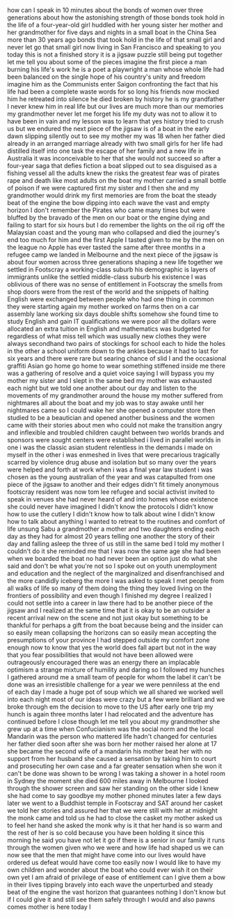 
how can I speak in 10 minutes about the
bonds of women over three generations
about how the astonishing strength of
those bonds took hold in the life of a
four-year-old girl huddled with her
young sister her mother and her
grandmother for five days and nights in
a small boat in the China Sea more than
30 years ago bonds that took hold in the
life of that small girl and never let go
that small girl now living in San
Francisco and speaking to you today this
is not a finished story it is a jigsaw
puzzle still being put together let me
tell you about some of the pieces
imagine the first piece a man burning
his life&#39;s work he is a poet a
playwright a man whose whole life had
been balanced on the single hope of his
country&#39;s unity and freedom imagine him
as the Communists enter Saigon
confronting the fact that his life had
been a complete waste words for so long
his friends now mocked him he retreated
into silence he died broken by history
he is my grandfather I never knew him in
real life but our lives are much more
than our memories my grandmother never
let me forget his life my duty was not
to allow it to have been in vain and my
lesson was to learn that yes history
tried to crush us but we endured the
next piece of the jigsaw is of a boat in
the early dawn slipping silently out to
see my mother my was 18 when her father
died already in an arranged marriage
already with two small girls for her
life had distilled itself into one task
the escape of her family and a new life
in Australia it was inconceivable to her
that she would not succeed so after a
four-year saga that defies
fiction a boat slipped out to sea
disguised as a fishing vessel all the
adults knew the risks the greatest fear
was of pirates rape and death like most
adults on the boat my mother carried a
small bottle of poison if we were
captured first my sister and I then she
and my grandmother would drink my first
memories are from the boat the steady
beat of the engine the bow dipping into
each wave the vast and empty horizon I
don&#39;t remember the Pirates who came many
times but were bluffed by the bravado of
the men on our boat or the engine dying
and failing to start for six hours but I
do remember the lights on the oil rig
off the Malaysian coast and the young
man who collapsed and died the journey&#39;s
end too much for him and the first Apple
I tasted given to me by the men on the
league no Apple has ever tasted the same
after three months in a refugee camp we
landed in Melbourne and the next piece
of the jigsaw is about four women across
three generations shaping a new life
together we settled in Footscray a
working-class suburb his demographic is
layers of immigrants unlike the settled
middle-class suburb his existence I was
oblivious of there was no sense of
entitlement in Footscray the smells from
shop doors were from the rest of the
world and the snippets of halting
English were exchanged between people
who had one thing in common they were
starting again my mother worked on farms
then on a car assembly lane working six
days double shifts somehow she found
time to study English and gain IT
qualifications we were poor all the
dollars were allocated an extra tuition
in English and mathematics was budgeted
for regardless of what miss tell which
was usually new clothes they were always
secondhand
two pairs of stockings for school each
to hide the holes in the other a school
uniform down to the ankles because it
had to last for six years and there were
rare but searing chance of slid I and
the occasional graffiti Asian go home go
home to wear something stiffened inside
me there was a gathering of resolve and
a quiet voice saying I will bypass you
my mother my sister and I slept in the
same bed my mother was exhausted each
night but we told one another about our
day and listen to the movements of my
grandmother around the house my mother
suffered from nightmares all about the
boat and my job was to stay awake until
her nightmares came so I could wake her
she opened a computer store then studied
to be a beautician and opened another
business and the women came with their
stories about men who could not make the
transition angry and inflexible and
troubled children caught between two
worlds brands and sponsors were sought
centers were established i lived in
parallel worlds in one i was the classic
asian student relentless in the demands
i made on myself in the other i was
enmeshed in lives that were precarious
tragically scarred by violence drug
abuse and isolation but so many over the
years were helped and forth at work when
i was a final year law student i was
chosen as the young australian of the
year and was catapulted from one piece
of the jigsaw to another and their edges
didn&#39;t fit timely anonymous footscray
resident was now tom lee refugee and
social activist invited to speak in
venues she had never heard of and into
homes whose existence she could never
have imagined I didn&#39;t know the
protocols I didn&#39;t know how to use the
cutlery I didn&#39;t know how to talk about
wine I didn&#39;t know how to talk about
anything I wanted to retreat to the
routines and comfort of life
unsung Sabu a grandmother a mother and
two daughters ending each day as they
had for almost 20 years telling one
another the story of their day and
falling asleep the three of us still in
the same bed I told my mother I couldn&#39;t
do it she reminded me that I was now the
same age she had been when we boarded
the boat no had never been an option
just do what she said and don&#39;t be what
you&#39;re not so I spoke out on youth
unemployment and education and the
neglect of the marginalized and
disenfranchised and the more candidly
iceberg the more I was asked to speak I
met people from all walks of life so
many of them doing the thing they loved
living on the frontiers of possibility
and even though I finished my degree I
realized I could not settle into a
career in law there had to be another
piece of the jigsaw and I realized at
the same time that it is okay to be an
outsider a recent arrival new on the
scene and not just okay but something to
be thankful for perhaps a gift from the
boat because being and the insider can
so easily mean collapsing the horizons
can so easily mean accepting the
presumptions of your province I had
stepped outside my comfort zone enough
now to know that yes the world does fall
apart but not in the way that you fear
possibilities that would not have been
allowed were outrageously encouraged
there was an energy there an implacable
optimism a strange mixture of humility
and daring so I followed my hunches I
gathered around me a small team of
people for whom the label it can&#39;t be
done was an irresistible challenge for a
year we were penniless at the end of
each day I made a huge pot of soup which
we all shared we worked well into each
night most of our ideas were crazy but a
few were brilliant and we broke through
em
the decision to move to the US after
early one trip my hunch is again three
months later I had relocated and the
adventure has continued before I close
though let me tell you about my
grandmother she grew up at a time when
Confucianism was the social norm and the
local Mandarin was the person who
mattered life hadn&#39;t changed for
centuries her father died soon after she
was born her mother raised her alone at
17 she became the second wife of a
mandarin his mother beat her with no
support from her husband she caused a
sensation by taking him to court and
prosecuting her own case and a far
greater sensation when she won it can&#39;t
be done was shown to be wrong I was
taking a shower in a hotel room in
Sydney the moment she died 600 miles
away in Melbourne I looked through the
shower screen and saw her standing on
the other side I knew she had come to
say goodbye my mother phoned minutes
later a few days later we went to a
Buddhist temple in Footscray and SAT
around her casket we told her stories
and assured her that we were still with
her at midnight the monk came and told
us he had to close the casket my mother
asked us to feel her hand she asked the
monk why is it that her hand is so warm
and the rest of her is so cold because
you have been holding it since this
morning he said you have not let it go
if there is a senior in our family it
runs through the women given who we were
and how life had shaped us we can now
see that the men that might have come
into our lives would have ordered us
defeat would have come too easily now I
would like to have my own children and
wonder about the boat who could ever
wish it on their own yet I am afraid of
privilege of ease of entitlement can I
give them a bow in their lives tipping
bravely into each wave the unperturbed
and steady beat of the engine the vast
horizon that guarantees nothing I don&#39;t
know but if I could give it and still
see them safely through I would and also
pawns comes mother is here today
I
